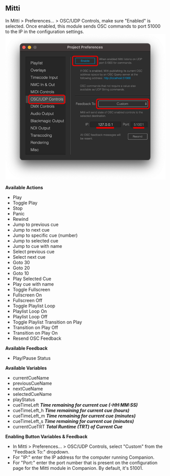 ## Mitti

In Mitti > Preferences... > OSC/UDP Controls, make sure "Enabled" is selected. Once enabled, this module sends OSC commands to port 51000 to the IP in the configuration settings.
![Mitti](images/mitti.png?raw=true "Mitti")

**Available Actions**

* Play
* Toggle Play
* Stop
* Panic
* Rewind
* Jump to previous cue
* Jump to next cue
* Jump to specific cue (number)
* Jump to selected cue
* Jump to cue with name
* Select previous cue
* Select next cue
* Goto 30
* Goto 20
* Goto 10
* Play Selected Cue
* Play cue with name
* Toggle Fullscreen
* Fullscreen On
* Fullscreen Off
* Toggle Playlist Loop
* Playlist Loop On
* Playlist Loop Off
* Toggle Playlist Transition on Play
* Transition on Play Off
* Transition on Play On
* Resend OSC Feedback

**Available Feedback**

* Play/Pause Status

**Available Variables**

* currentCueName
* previousCueName
* nextCueName
* selectedCueName
* playStatus
* cueTimeLeft ***Time remaining for current cue (-HH:MM:SS)***
* cueTimeLeft_h ***Time remaining for current cue (hours)***
* cueTimeLeft_m ***Time remaining for current cue (minutes)***
* cueTimeLeft_s ***Time remaining for current cue (minutes)***
* currentCueTRT ***Total Runtime (TRT) of Current Cue***


**Enabling Button Variables & Feedback**
* In Mitti > Preferences... > OSC/UDP Controls, select "Custom" from the "Feedback To:" dropdown.
* For "IP:" enter the IP address for the computer running Companion.
* For "Port:" enter the port number that is present on the configuration page for the Mitti module in Companion. By default, it's 51001.